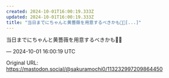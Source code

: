 ```yaml
---
created: 2024-10-01T16:00:19.333Z
updated: 2024-10-01T16:00:19.333Z
title: "当日までにちゃんと黄薔薇を用意するべきかも🌹‍🟨[...]"
---
```


<p>当日までにちゃんと黄薔薇を用意するべきかも🌹‍🟨</p>

&mdash; 2024-10-01 16:00:19 UTC

Original URL: https://mastodon.social/@sakuramochi0/113232997209864450

